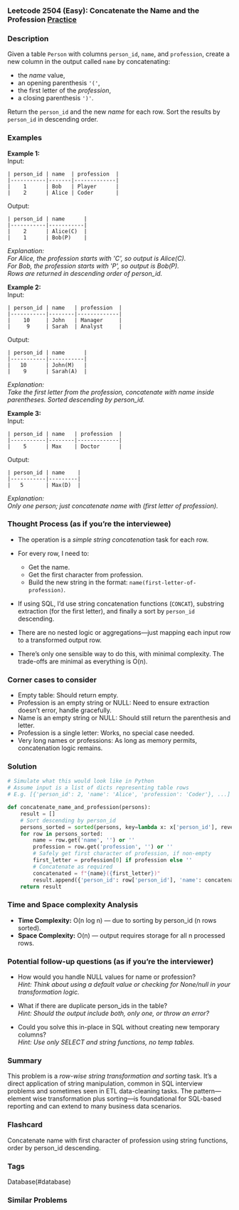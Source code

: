 ### Leetcode 2504 (Easy): Concatenate the Name and the Profession [Practice](https://leetcode.com/problems/concatenate-the-name-and-the-profession)

### Description  
Given a table `Person` with columns `person_id`, `name`, and `profession`, create a new column in the output called `name` by concatenating:
- the *name* value,
- an opening parenthesis `'('`,
- the first letter of the *profession*,
- a closing parenthesis `')'`.

Return the `person_id` and the new *name* for each row. Sort the results by `person_id` in descending order.

### Examples  

**Example 1:**  
Input:  
```
| person_id | name  | profession  |
|-----------|-------|-------------|
|    1      | Bob   | Player      |
|    2      | Alice | Coder       |
```
Output:  
```
| person_id | name      |
|-----------|-----------|
|    2      | Alice(C)  |
|    1      | Bob(P)    |
```
*Explanation:  
For Alice, the profession starts with 'C', so output is Alice(C).  
For Bob, the profession starts with 'P', so output is Bob(P).  
Rows are returned in descending order of person_id.*

**Example 2:**  
Input:  
```
| person_id | name   | profession  |
|-----------|--------|-------------|
|    10     | John   | Manager     |
|     9     | Sarah  | Analyst     |
```
Output:  
```
| person_id | name      |
|-----------|-----------|
|   10      | John(M)   |
|    9      | Sarah(A)  |
```
*Explanation:  
Take the first letter from the profession, concatenate with name inside parentheses. Sorted descending by person_id.*

**Example 3:**  
Input:  
```
| person_id | name   | profession  |
|-----------|--------|-------------|
|    5      | Max    | Doctor      |
```
Output:  
```
| person_id | name    |
|-----------|---------|
|   5       | Max(D)  |
```
*Explanation:  
Only one person; just concatenate name with (first letter of profession).*

### Thought Process (as if you’re the interviewee)  
- The operation is a *simple string concatenation* task for each row.
- For every row, I need to:
  - Get the name.
  - Get the first character from profession.
  - Build the new string in the format: `name(first-letter-of-profession)`.

- If using SQL, I’d use string concatenation functions (`CONCAT`), substring extraction (for the first letter), and finally a sort by `person_id` descending.

- There are no nested logic or aggregations—just mapping each input row to a transformed output row.

- There’s only one sensible way to do this, with minimal complexity. The trade-offs are minimal as everything is O(n).

### Corner cases to consider  
- Empty table: Should return empty.
- Profession is an empty string or NULL: Need to ensure extraction doesn’t error, handle gracefully.
- Name is an empty string or NULL: Should still return the parenthesis and letter.
- Profession is a single letter: Works, no special case needed.
- Very long names or professions: As long as memory permits, concatenation logic remains.

### Solution

```python
# Simulate what this would look like in Python
# Assume input is a list of dicts representing table rows
# E.g. [{'person_id': 2, 'name': 'Alice', 'profession': 'Coder'}, ...]

def concatenate_name_and_profession(persons):
    result = []
    # Sort descending by person_id
    persons_sorted = sorted(persons, key=lambda x: x['person_id'], reverse=True)
    for row in persons_sorted:
        name = row.get('name', '') or ''
        profession = row.get('profession', '') or ''
        # Safely get first character of profession, if non-empty
        first_letter = profession[0] if profession else ''
        # Concatenate as required
        concatenated = f"{name}({first_letter})"
        result.append({'person_id': row['person_id'], 'name': concatenated})
    return result
```

### Time and Space complexity Analysis  

- **Time Complexity:** O(n log n) — due to sorting by person_id (n rows sorted).
- **Space Complexity:** O(n) — output requires storage for all n processed rows.

### Potential follow-up questions (as if you’re the interviewer)  

- How would you handle NULL values for name or profession?  
  *Hint: Think about using a default value or checking for None/null in your transformation logic.*

- What if there are duplicate person_ids in the table?  
  *Hint: Should the output include both, only one, or throw an error?*

- Could you solve this in-place in SQL without creating new temporary columns?  
  *Hint: Use only SELECT and string functions, no temp tables.*

### Summary
This problem is a *row-wise string transformation and sorting* task. It’s a direct application of string manipulation, common in SQL interview problems and sometimes seen in ETL data-cleaning tasks. The pattern—element wise transformation plus sorting—is foundational for SQL-based reporting and can extend to many business data scenarios.


### Flashcard
Concatenate name with first character of profession using string functions, order by person_id descending.

### Tags
Database(#database)

### Similar Problems
